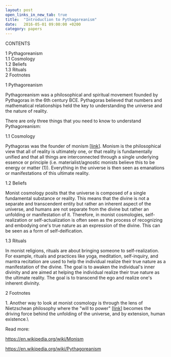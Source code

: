 ```yaml
---
layout: post
open_links_in_new_tab: true
title:  "Introduction to Pythagoreanism"
date:   2016-05-01 09:00:00 +0200
category: papers
---
```


CONTENTS

1 Pythagoreanism\
1.1 Cosmology\
1.2 Beliefs\
1.3 Rituals\
2 Footnotes

1 Pythagoreanism

Pythagoreanism was a philosophical and spiritual movement founded by Pythagoras in the 6th century BCE. Pythagoras believed that numbers and mathematical relationships held the key to understanding the universe and the nature of reality. 

There are only three things that you need to know to understand Pythagoreanism:

1.1 Cosmology

Pythagoras was the founder of monism \[[link](https://en.wikipedia.org/wiki/Monism)\]. Monism is the philosophical view that all of reality is ultimately one, or that reality is fundamentally unified and that all things are interconnected through a single underlying essence or principle (i.e. materialist/agnostic monists believe this to be energy or matter (1)). Everything in the universe is then seen as emanations or manifestations of this ultimate reality.

1.2 Beliefs

Monist cosmology posits that the universe is composed of a single fundamental substance or reality. This means that the divine is not a separate and transcendent entity but rather an inherent aspect of the universe, and humans are not separate from the divine but rather an unfolding or manifestation of it. Therefore, in monist cosmologies, self-realization or self-actualization is often seen as the process of recognizing and embodying one's true nature as an expression of the divine. This can be seen as a form of self-deification.

1.3 Rituals

In monist religions, rituals are about bringing someone to self-realization. For example, rituals and practices like yoga, meditation, self-inquiry, and mantra recitation are used to help the individual realize their true nature as a manifestation of the divine. The goal is to awaken the individual's inner divinity and are aimed at helping the individual realize their true nature as the ultimate reality. The goal is to transcend the ego and realize one's inherent divinity.

2 Footnotes

1\. Another way to look at monist cosmology is through the lens of Nietzschean philosophy where the "will to power" \[[link](https://en.wikipedia.org/wiki/Will_to_power)\] becomes the driving force behind the unfolding of the universe, and by extension, human existence.\

Read more:  
  
https://en.wikipedia.org/wiki/Monism

https://en.wikipedia.org/wiki/Pythagoreanism

